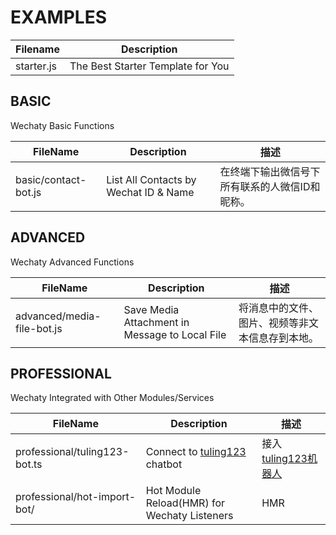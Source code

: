 # EXAMPLES

| Filename        | Description |
| ---             | ---         |
| starter.js      | The Best Starter Template for You |

## BASIC

Wechaty Basic Functions

| FileName            | Description | 描述 |
| ---                 | ---   | ---         |
| basic/contact-bot.js      | List All Contacts by Wechat ID & Name | 在终端下输出微信号下所有联系的人微信ID和昵称。|

## ADVANCED

Wechaty Advanced Functions

| FileName            | Description | 描述 |
| ---                 | ---   | ---         |
| advanced/media-file-bot.js   | Save Media Attachment in Message to Local File | 将消息中的文件、图片、视频等非文本信息存到本地。 |

## PROFESSIONAL

Wechaty Integrated with Other Modules/Services

| FileName            | Description | 描述 |
| ---                 | ---   | ---         |
| professional/tuling123-bot.ts    | Connect to [tuling123](http://www.tuling123.com/) chatbot | 接入[tuling123机器人](http://www.tuling123.com/) |
| professional/hot-import-bot/ | Hot Module Reload(HMR) for Wechaty Listeners | HMR |